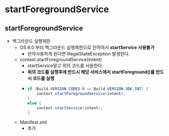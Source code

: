 startForegroundService
===
startForegroundService
---
* 백그라운드 실행제한
  * OS 8.0 부터 백그라운드 실행제한으로 인하여서 **startService 사용불가**
    * 만약사용하게 된다면 IllegalStateException 발생한다.
  * context.startForegroundService(intent)
    * startService말고 위의 코드를 사용한다.
    * **위의 코드를 실행후에 반드시 해당 서비스에서 startForeground()를 반드시 코드를 실행**
    * ```java
      if (Build.VERSION_CODES.O <= Build.VERSION.SDK_INT) {
          context.startForegroundService(intent);
      }
      else {
          context.startService(intent);
      }
  * Manifest.xml
    * <uses-permission android:name="android.permission.FOREGROUND_SERVICE" /> 추가
